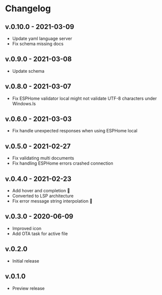 # Changelog

## v.0.10.0 - 2021-03-09

- Update yaml language server
- Fix schema missing docs

## v.0.9.0 - 2021-03-08

- Update schema

## v.0.8.0 - 2021-03-07

- Fix ESPHome validator local might not validate UTF-8 characters under Windows.ls

## v.0.6.0 - 2021-03-03

- Fix handle unexpected responses when using ESPHome local

## v.0.5.0 - 2021-02-27

- Fix validating multi documents
- Fix handling ESPHome errors crashed connection

## v.0.4.0 - 2021-02-23

- Add hover and completion 🧉
- Converted to LSP architecture
- Fix error message string interpolation 💊

## v.0.3.0 - 2020-06-09

- Improved icon
- Add OTA task for active file

## v.0.2.0

- Initial release

## v.0.1.0

- Preview release

